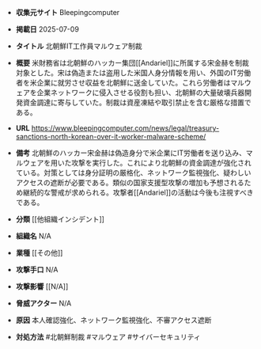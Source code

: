 - **収集元サイト**
Bleepingcomputer

- **掲載日**
2025-07-09

- **タイトル**
北朝鮮IT工作員マルウェア制裁

- **概要**
米財務省は北朝鮮のハッカー集団[[Andariel]]に所属する宋金赫を制裁対象とした。宋は偽造または盗用した米国人身分情報を用い、外国のIT労働者を米企業に就労させ収益を北朝鮮に送金していた。これら労働者はマルウェアを企業ネットワークに侵入させる役割も担い、北朝鮮の大量破壊兵器開発資金調達に寄与していた。制裁は資産凍結や取引禁止を含む厳格な措置である。

- **URL**
https://www.bleepingcomputer.com/news/legal/treasury-sanctions-north-korean-over-it-worker-malware-scheme/

- **備考**
北朝鮮のハッカー宋金赫は偽造身分で米企業にIT労働者を送り込み、マルウェアを用いた攻撃を実行した。これにより北朝鮮の資金調達が強化されている。対策としては身分証明の厳格化、ネットワーク監視強化、疑わしいアクセスの遮断が必要である。類似の国家支援型攻撃の増加も予想されるため継続的な警戒が求められる。攻撃者[[Andariel]]の活動は今後も注視すべきである。

- **分類**
[[他組織インシデント]]

- **組織名**
N/A

- **業種**
[[その他]]

- **攻撃手口**
N/A

- **攻撃影響**
[[N/A]]

- **脅威アクター**
N/A

- **原因**
本人確認強化、ネットワーク監視強化、不審アクセス遮断

- **対処方法**
#北朝鮮制裁 #マルウェア #サイバーセキュリティ
